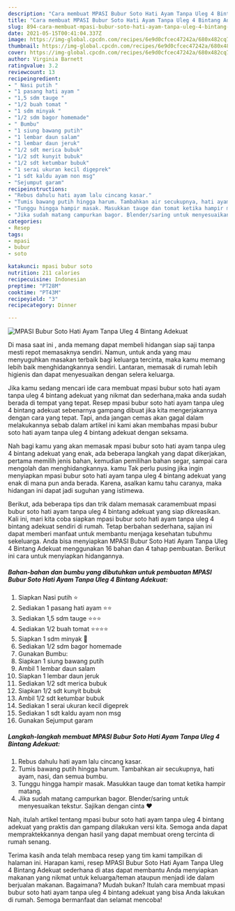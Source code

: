 ```yaml
---
description: "Cara membuat MPASI Bubur Soto Hati Ayam Tanpa Uleg 4 Bintang Adekuat yang nikmat Untuk Jualan"
title: "Cara membuat MPASI Bubur Soto Hati Ayam Tanpa Uleg 4 Bintang Adekuat yang nikmat Untuk Jualan"
slug: 894-cara-membuat-mpasi-bubur-soto-hati-ayam-tanpa-uleg-4-bintang-adekuat-yang-nikmat-untuk-jualan
date: 2021-05-15T00:41:04.337Z
image: https://img-global.cpcdn.com/recipes/6e9d0cfcec47242a/680x482cq70/mpasi-bubur-soto-hati-ayam-tanpa-uleg-4-bintang-adekuat-foto-resep-utama.jpg
thumbnail: https://img-global.cpcdn.com/recipes/6e9d0cfcec47242a/680x482cq70/mpasi-bubur-soto-hati-ayam-tanpa-uleg-4-bintang-adekuat-foto-resep-utama.jpg
cover: https://img-global.cpcdn.com/recipes/6e9d0cfcec47242a/680x482cq70/mpasi-bubur-soto-hati-ayam-tanpa-uleg-4-bintang-adekuat-foto-resep-utama.jpg
author: Virginia Barnett
ratingvalue: 3.2
reviewcount: 13
recipeingredient:
- " Nasi putih "
- "1 pasang hati ayam "
- "1,5 sdm tauge "
- "1/2 buah tomat "
- "1 sdm minyak "
- "1/2 sdm bagor homemade"
- " Bumbu"
- "1 siung bawang putih"
- "1 lembar daun salam"
- "1 lembar daun jeruk"
- "1/2 sdt merica bubuk"
- "1/2 sdt kunyit bubuk"
- "1/2 sdt ketumbar bubuk"
- "1 serai ukuran kecil digeprek"
- "1 sdt kaldu ayam non msg"
- "Sejumput garam"
recipeinstructions:
- "Rebus dahulu hati ayam lalu cincang kasar."
- "Tumis bawang putih hingga harum. Tambahkan air secukupnya, hati ayam, nasi, dan semua bumbu."
- "Tunggu hingga hampir masak. Masukkan tauge dan tomat ketika hampir matang."
- "Jika sudah matang campurkan bagor. Blender/saring untuk menyesuaikan tekstur. Sajikan dengan cinta ❤️"
categories:
- Resep
tags:
- mpasi
- bubur
- soto

katakunci: mpasi bubur soto 
nutrition: 211 calories
recipecuisine: Indonesian
preptime: "PT28M"
cooktime: "PT43M"
recipeyield: "3"
recipecategory: Dinner

---
```



![MPASI Bubur Soto Hati Ayam Tanpa Uleg 4 Bintang Adekuat](https://img-global.cpcdn.com/recipes/6e9d0cfcec47242a/680x482cq70/mpasi-bubur-soto-hati-ayam-tanpa-uleg-4-bintang-adekuat-foto-resep-utama.jpg)

Di masa  saat ini , anda memang dapat membeli hidangan siap saji tanpa mesti repot memasaknya sendiri. Namun, untuk anda yang mau menyuguhkan masakan terbaik bagi keluarga tercinta, maka kamu memang lebih baik menghidangkannya sendiri. Lantaran, memasak di rumah lebih higienis dan dapat menyesuaikan dengan selera keluarga.

Jika kamu sedang mencari ide cara membuat mpasi bubur soto hati ayam tanpa uleg 4 bintang adekuat yang nikmat dan sederhana,maka anda sudah berada di tempat yang tepat. Resep mpasi bubur soto hati ayam tanpa uleg 4 bintang adekuat  sebenarnya gampang dibuat jika kita mengerjakannya dengan cara yang tepat. Tapi, anda jangan cemas akan gagal dalam melakukannya 
sebab dalam artikel ini kami akan membahas mpasi bubur soto hati ayam tanpa uleg 4 bintang adekuat dengan seksama.  



Nah bagi kamu yang akan memasak mpasi bubur soto hati ayam tanpa uleg 4 bintang adekuat yang enak, ada beberapa langkah yang dapat dikerjakan, pertama memilih jenis bahan, kemudian pemilihan bahan segar, sampai cara mengolah dan menghidangkannya. kamu Tak perlu pusing jika ingin menyiapkan mpasi bubur soto hati ayam tanpa uleg 4 bintang adekuat yang enak di mana pun anda berada. Karena, asalkan kamu  tahu caranya, maka hidangan ini dapat jadi suguhan yang istimewa.

Berikut, ada beberapa tips dan trik dalam memasak caramembuat mpasi bubur soto hati ayam tanpa uleg 4 bintang adekuat yang siap dikreasikan. Kali ini, mari kita coba siapkan mpasi bubur soto hati ayam tanpa uleg 4 bintang adekuat sendiri di rumah. Tetap berbahan sederhana, sajian ini dapat memberi manfaat untuk membantu menjaga kesehatan tubuhmu sekeluarga. Anda bisa menyiapkan MPASI Bubur Soto Hati Ayam Tanpa Uleg 4 Bintang Adekuat menggunakan 16 bahan dan 4 tahap pembuatan. Berikut ini cara untuk menyiapkan hidangannya.

<!--inarticleads1-->

##### Bahan-bahan dan bumbu yang dibutuhkan untuk pembuatan MPASI Bubur Soto Hati Ayam Tanpa Uleg 4 Bintang Adekuat:

1. Siapkan  Nasi putih ⭐
1. Sediakan 1 pasang hati ayam ⭐⭐
1. Sediakan 1,5 sdm tauge ⭐⭐⭐
1. Sediakan 1/2 buah tomat ⭐⭐⭐⭐
1. Siapkan 1 sdm minyak 🌙
1. Sediakan 1/2 sdm bagor homemade
1. Gunakan  Bumbu:
1. Siapkan 1 siung bawang putih
1. Ambil 1 lembar daun salam
1. Siapkan 1 lembar daun jeruk
1. Sediakan 1/2 sdt merica bubuk
1. Siapkan 1/2 sdt kunyit bubuk
1. Ambil 1/2 sdt ketumbar bubuk
1. Sediakan 1 serai ukuran kecil digeprek
1. Sediakan 1 sdt kaldu ayam non msg
1. Gunakan Sejumput garam




<!--inarticleads2-->

##### Langkah-langkah membuat MPASI Bubur Soto Hati Ayam Tanpa Uleg 4 Bintang Adekuat:

1. Rebus dahulu hati ayam lalu cincang kasar.
1. Tumis bawang putih hingga harum. Tambahkan air secukupnya, hati ayam, nasi, dan semua bumbu.
1. Tunggu hingga hampir masak. Masukkan tauge dan tomat ketika hampir matang.
1. Jika sudah matang campurkan bagor. Blender/saring untuk menyesuaikan tekstur. Sajikan dengan cinta ❤️




Nah, itulah artikel tentang  mpasi bubur soto hati ayam tanpa uleg 4 bintang adekuat  yang praktis dan gampang dilakukan versi kita. Semoga anda dapat mempraktekkannya dengan hasil yang dapat membuat oreng tercinta di rumah senang. 

Terima kasih anda telah membaca resep yang tim kami tampilkan di halaman ini. Harapan kami, resep  MPASI Bubur Soto Hati Ayam Tanpa Uleg 4 Bintang Adekuat sederhana di atas dapat membantu Anda menyiapkan makanan yang nikmat untuk keluarga/teman ataupun menjadi ide dalam berjualan makanan. Bagaimana? Mudah bukan? Itulah cara membuat mpasi bubur soto hati ayam tanpa uleg 4 bintang adekuat yang bisa Anda lakukan di rumah. Semoga bermanfaat dan selamat mencoba!

